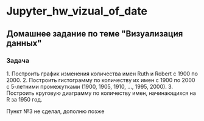 # Jupyter_hw_vizual_of_date

<h2>Домашнее задание по теме "Визуализация данных"</h2>

<h3>Задача</h3>
1. Построить график изменения количества имен Ruth и Robert с 1900 по 2000. 
2. Построить гистограмму по количеству их имен с 1900 по 2000 с 5-летними промежутками (1900, 1905, 1910, …, 1995, 2000). 
3. Построить круговую диаграмму по количеству имен, начинающихся на R за 1950 год. 

Пункт №3 не сделал, дополню позже 
